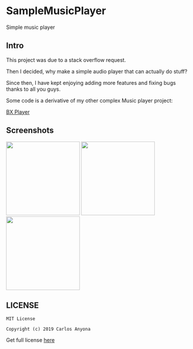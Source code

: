 # SampleMusicPlayer
Simple music player
## Intro
This project was due to a stack overflow request.

Then I decided, why make a simple audio player that can actually do stuff?

Since then, I have kept enjoying adding more features and fixing bugs thanks to all you guys.

Some code is a derivative of my other complex Music player project:

[BX Player](https://github.com/carloscj6/BXPlayer)
## Screenshots
<img src="/screenshots/screenshot" width="200px"> <img src="/screenshots/Screenshot_2019-02-14-13-17-12.png" width="200px">
<img src="/screenshots/Screenshot_2019-02-14-13-17-20.png" width="200px">

LICENSE
-------
    MIT License

    Copyright (c) 2019 Carlos Anyona
 Get full license [here](/LICENSE)
